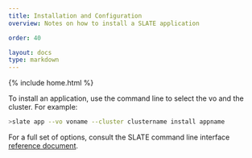 ```yaml
---
title: Installation and Configuration
overview: Notes on how to install a SLATE application

order: 40

layout: docs
type: markdown
---
```

{% include home.html %}

To install an application, use the command line to select the vo and the cluster. For
example:
```bash
>slate app --vo voname --cluster clustername install appname
```

For a full set of options, consult the SLATE command line interface [reference document](https://github.com/slateci/slate-tools/blob/18.05/cli/docs/manual.md).
